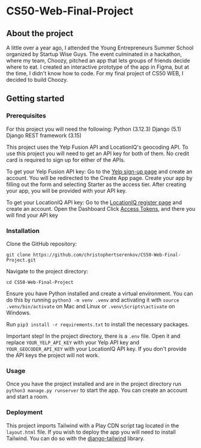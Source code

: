 # CS50-Web-Final-Project

## About the project

A little over a year ago, I attended the Young Entrepreneurs Summer School organized by Startup Wise Guys. The event culminated in a hackathon, where my team, Choozy, pitched an app that lets groups of friends decide where to eat. I created an interactive prototype of the app in Figma, but at the time, I didn't know how to code. For my final project of CS50 WEB, I decided to build Choozy.

## Getting started
### Prerequisites
For this project you will need the following:
Python (3.12.3)
Django (5.1)
Django REST framework (3.15)

This project uses the Yelp Fusion API and LocationIQ's geocoding API. To use this project you will need to get an API key for both of them. No credit card is required to sign up for either of the APIs.

To get your Yelp Fusion API key:
Go to the [Yelp sign-up page](https://www.yelp.com/login?return_url=/developers/v3/manage_app) and create an account. You will be redirected to the Create App page.
Create your app by filling out the form and selecting Starter as the access tier.
After creating your app, you will be provided with your API key. 

To get your LocationIQ API key:
Go to the [LocationIQ register page](https://my.locationiq.com/register) and create an account.
Open the Dashboard
Click [Access Tokens](https://my.locationiq.com/dashboard/#accesstoken), and there you will find your API key

### Installation
Clone the GitHub repository:
```
git clone https://github.com/christophertserenkov/CS50-Web-Final-Project.git 
```

Navigate to the project directory:
```
cd CS50-Web-Final-Project
```

Ensure you have Python installed and create a virtual environment. You can do this by running `python3 -m venv .venv` and activating it with `source .venv/bin/activate` on Mac and Linux or `.venv\Scripts\activate` on Windows.

Run `pip3 install -r requirements.txt` to install the necessary packages.

Important step! In the project directory, there is a `.env` file. Open it and replace `YOUR_YELP_API_KEY` with your Yelp API key and `YOUR_GEOCODER_API_KEY` with your LocationIQ API key. If you don't provide the API keys the project will not work.

### Usage
Once you have the project installed and are in the project directory run `python3 manage.py runserver` to start the app. You can create an account and start a room.

### Deployment
This project imports Tailwind with a Play CDN script tag located in the `layout.html` file. If you wish to deploy the app you will need to install Tailwind. You can do so with the [django-tailwind](https://django-tailwind.readthedocs.io/en/latest/installation.html) library.
